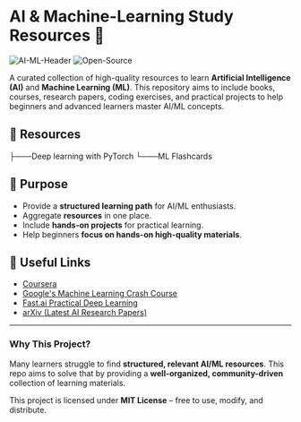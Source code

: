 # AI & Machine-Learning Study Resources 🚀

![AI-ML-Header](https://img.shields.io/badge/Artificial_Intelligence-Machine_Learning-blue) 
![Open-Source](https://img.shields.io/badge/Open--Source-Contributions_Welcome-green)

A curated collection of high-quality resources to learn **Artificial Intelligence (AI)** and **Machine Learning (ML)**. This repository aims to include books, courses, research papers, coding exercises, and practical projects to help beginners and advanced learners master AI/ML concepts.

## 📂 Resources
├───Deep learning with PyTorch
└───ML Flashcards

## 🎯 Purpose
- Provide a **structured learning path** for AI/ML enthusiasts.  
- Aggregate **resources** in one place.  
- Include **hands-on projects** for practical learning.  
- Help beginners **focus on hands-on high-quality materials**.  

<!--## 🚀 How to Contribute
1. **Fork** the repository.  
2. Add useful resources (courses, books, papers, etc.).  
3. Submit a **Pull Request** with a clear description.  

*(See [CONTRIBUTING.md](CONTRIBUTING.md) for guidelines.)*  -->

## 🔗 Useful Links
- [Coursera](https://coursera.org)
- [Google's Machine Learning Crash Course](https://developers.google.com/machine-learning/crash-course)  
- [Fast.ai Practical Deep Learning](https://course.fast.ai/)  
- [arXiv (Latest AI Research Papers)](https://arxiv.org/)  

---

### **Why This Project?**
Many learners struggle to find **structured, relevant AI/ML resources**. This repo aims to solve that by providing a **well-organized, community-driven** collection of learning materials.

This project is licensed under **MIT License** – free to use, modify, and distribute.  
